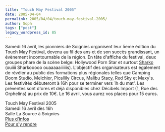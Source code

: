 ```yaml
---
title: "Touch May Festival 2005"
date: 2005-04-04
permalink: 2005/04/04/touch-may-festival-2005/
author: Soph
tags: ["post"]
legacy_wordpress_id: 85
---
```


<img src="https://64k.be/wp-content/uploads/2006/tmf5.jpg" alt="" /><br />
Samedi 16 avril, les pionniers de Soignies organisent leur 5eme édition du Touch May Festival, devenu au fil des ans et de son succès grandissant, un évènement incontournable de la région. En tête d'affiche du festival, deux groupes phare de la scène belge: Hollywood Porn Star et surtout [Sharko](http://www.sharko.be/) (ouiiii Sharkooooo ouaaaaaiiiiiis). L'objectif des organisateurs est également de révéler au public des formations plus régionales telles que Camping Doom Studio, Melchior, Picallily Circus, Malibu Stacy, Red Sky et Maxy's. Les festivités débuteront à 16h pour se terminer vers 1h du mat'. Les préventes sont d'ores et déjà disponibles chez Décibels Import (1, Rue des Orphelins) au prix de 10&#8364;. Le 16 avril, vous aurez vos places pour 15 euros.

Touch May Festival 2005<br />
Samedi 16 avril dès 16h<br />
Salle La Source à Soignies<br />
[Plus d'infos](http://www.touchmayfestival.be/)<br />
[Pour s'y rendre](http://www.viamichelin.com/viamichelin/fra/dyn/controller/mapPerformPage?strAddress=Chauss%E9e+du+Roeulx+22&amp;strCP=&amp;strLocation=Soignies&amp;strCountry=311&amp;image2.x=20&amp;image2.y=17)
